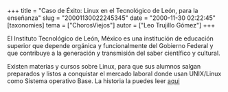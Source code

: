 +++
title = "Caso de Éxito: Linux en el Tecnológico de León, para la enseñanza"
slug = "20001130022245345"
date = "2000-11-30 02:22:45"
[taxonomies]
tema = ["ChorosViejos"]
autor = ["Leo Trujillo Gómez"]
+++

El Instituto Tecnológico de León, México es una institución de educación
superior que depende orgánica y funcionalmente del Gobierno Federal y
que contribuye a la generación y transmisión del saber científico y
cultural.

Existen materias y cursos sobre Linux, para que sus alumnos salgan
preparados y listos a conquistar el mercado laboral donde usan
UNIX/Linux como Sistema operativo Base. La historia la puedes leer
[aqui](http://linuxalianza.com/cgi-bin/cgiGetTitleArticle?LANG=es&ObjectID=2359&Region=31719423)

